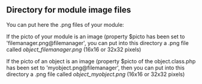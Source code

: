 
Directory for module image files
--------------------------------

You can put here the .png files of your module:


If the picto of your module is an image (property $picto has been set to 'filemanager.png@filemanager', you can put into this
directory a .png file called *object_filemanager.png* (16x16 or 32x32 pixels)


If the picto of an object is an image (property $picto of the object.class.php has been set to 'myobject.png@filemanager', then you can put into this
directory a .png file called *object_myobject.png* (16x16 or 32x32 pixels)

